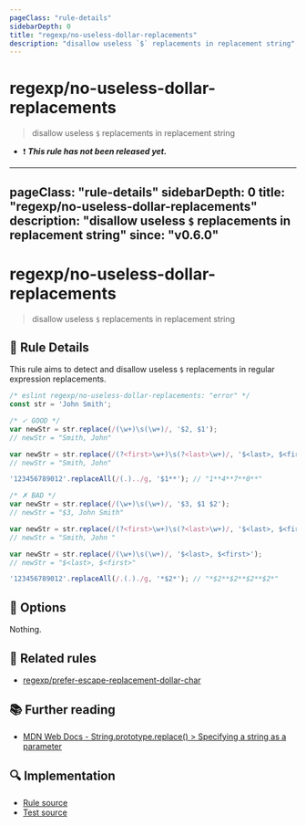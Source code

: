 ```yaml
---
pageClass: "rule-details"
sidebarDepth: 0
title: "regexp/no-useless-dollar-replacements"
description: "disallow useless `$` replacements in replacement string"
---
```

# regexp/no-useless-dollar-replacements

> disallow useless `$` replacements in replacement string

- :exclamation: <badge text="This rule has not been released yet." vertical="middle" type="error"> ***This rule has not been released yet.*** </badge>

---
pageClass: "rule-details"
sidebarDepth: 0
title: "regexp/no-useless-dollar-replacements"
description: "disallow useless `$` replacements in replacement string"
since: "v0.6.0"
---
# regexp/no-useless-dollar-replacements

> disallow useless `$` replacements in replacement string

## :book: Rule Details

This rule aims to detect and disallow useless `$` replacements in regular expression replacements.

<eslint-code-block>

```js
/* eslint regexp/no-useless-dollar-replacements: "error" */
const str = 'John Smith';

/* ✓ GOOD */
var newStr = str.replace(/(\w+)\s(\w+)/, '$2, $1');
// newStr = "Smith, John"

var newStr = str.replace(/(?<first>\w+)\s(?<last>\w+)/, '$<last>, $<first>');
// newStr = "Smith, John"

'123456789012'.replaceAll(/(.)../g, '$1**'); // "1**4**7**0**"

/* ✗ BAD */
var newStr = str.replace(/(\w+)\s(\w+)/, '$3, $1 $2');
// newStr = "$3, John Smith"

var newStr = str.replace(/(?<first>\w+)\s(?<last>\w+)/, '$<last>, $<first> $<middle>');
// newStr = "Smith, John "

var newStr = str.replace(/(\w+)\s(\w+)/, '$<last>, $<first>');
// newStr = "$<last>, $<first>"

'123456789012'.replaceAll(/.(.)./g, '*$2*'); // "*$2**$2**$2**$2*"
```

</eslint-code-block>

## :wrench: Options

Nothing.

## :couple: Related rules

- [regexp/prefer-escape-replacement-dollar-char](./prefer-escape-replacement-dollar-char.md)

## :books: Further reading

- [MDN Web Docs - String.prototype.replace() > Specifying a string as a parameter](https://developer.mozilla.org/en-US/docs/Web/JavaScript/Reference/Global_Objects/String/replace#specifying_a_string_as_a_parameter)

## :mag: Implementation

- [Rule source](https://github.com/ota-meshi/eslint-plugin-regexp/blob/master/lib/rules/no-useless-dollar-replacements.ts)
- [Test source](https://github.com/ota-meshi/eslint-plugin-regexp/blob/master/tests/lib/rules/no-useless-dollar-replacements.ts)
